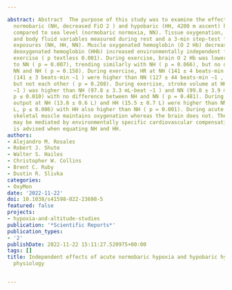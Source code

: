 ---
abstract: Abstract  The purpose of this study was to examine the effects of acute
  normobaric (NH, decreased FiO 2 ) and hypobaric (HH, 4200 m ascent) hypoxia exposures
  compared to sea level (normobaric normoxia, NN). Tissue oxygenation, cardiovascular,
  and body fluid variables measured during rest and a 3-min step-test following 90-min
  exposures (NH, HH, NN). Muscle oxygenated hemoglobin (O 2 Hb) decreased, and muscle
  deoxygenated hemoglobin (HHb) increased environmentally independent from rest to
  exercise ( p textless 0.001). During exercise, brain O 2 Hb was lower at HH compared
  to NN ( p = 0.007), trending similarly with NH ( p = 0.066), but no difference between
  NN and NH ( p = 0.158). During exercise, HR at NH (141 ± 4 beats·min −1 ) and HH
  (141 ± 3 beats·min −1 ) were higher than NN (127 ± 44 beats·min −1 , p = 0.002),
  but not each other ( p = 0.208). During exercise, stroke volume at HH (109.6 ± 4.1 mL·beat
  −1 ) was higher than NH (97.8 ± 3.3 mL·beat −1 ) and NN (99.8 ± 3.9 mL·beat −1 ,
  p ≤ 0.010) with no difference between NH and NN ( p = 0.481). During exercise, cardiac
  output at NH (13.8 ± 0.6 L) and HH (15.5 ± 0.7 L) were higher than NN (12.6 ± 0.5
  L, p ≤ 0.006) with HH also higher than NH ( p = 0.001). During acute hypoxic stimuli,
  skeletal muscle maintains oxygenation whereas the brain does not. These differences
  may be mediated by environmentally specific cardiovascular compensation. Thus, caution
  is advised when equating NH and HH.
authors:
- Alejandro M. Rosales
- Robert J. Shute
- Walter S. Hailes
- Christopher W. Collins
- Brent C. Ruby
- Dustin R. Slivka
categories:
- OxyMon
date: '2022-11-22'
doi: 10.1038/s41598-022-23698-5
featured: false
projects:
- hypoxia-and-altitude-studies
publication: '*Scientific Reports*'
publication_types:
- '2'
publishDate: 2022-11-22 15:11:27.520975+00:00
tags: []
title: Independent effects of acute normobaric hypoxia and hypobaric hypoxia on human
  physiology

---
